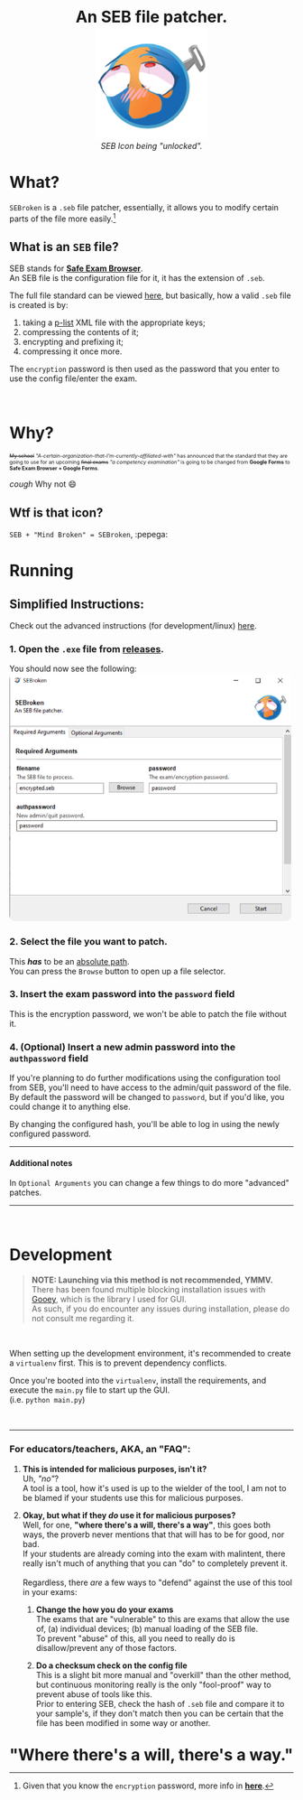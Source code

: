 <p align="center">
<b style="font-size:2em">An SEB file patcher.</b>
</br><img src="src/icons/config_icon.png" style="width:200px;">
</br><i>SEB Icon being "unlocked".</i>
</p>

# **What?**

`SEBroken` is a `.seb` file patcher, essentially, it allows you to modify certain parts of the file more easily.[^1]

## **What is an `SEB` file?**

SEB stands for [**Safe Exam Browser**](https://github.com/SafeExamBrowser).  
An SEB file is the configuration file for it, it has the extension of `.seb`.

The full file standard can be viewed [here](https://safeexambrowser.org/developer/seb-file-format.html), but basically, how a valid `.seb` file is created is by:

1. taking a [p-list](https://en.wikipedia.org/wiki/Property_list) XML file with the appropriate keys;
2. compressing the contents of it;
3. encrypting and prefixing it;
4. compressing it once more.

The `encryption` password is then used as the password that you enter to use the config file/enter the exam.

</br>

# **Why?**

<p style="font-size: xx-small"><strike>My school</strike> <i>"A-certain-organization-that-I'm-currently-affiliated-with"</i> has announced that the standard that they are going to use for an upcoming <strike>final exams</strike> <i>"a competency examination"</i> is going to be changed from <b>Google Forms</b> to <b>Safe Exam Browser + Google Forms</b>.</p>  

*cough* Why not :smile:

## **Wtf is that icon?**

`SEB + "Mind Broken" = SEBroken`, :pepega:

# **Running**
## **Simplified Instructions:**
Check out the advanced instructions (for development/linux) [here](#development).
### **1. Open the `.exe` file from [releases](releases/latest).**
You should now see the following:  
<img src="src/icons/running_ss.png" style="max-width: 500px; border-radius: 10px;">

### **2. Select the file you want to patch.** 
This ***has*** to be an [absolute path](https://www.computerhope.com/issues/ch001708.htm#windows).  
You can press the `Browse` button to open up a file selector.

### **3. Insert the exam password into the `password` field**
This is the encryption password, we won't be able to patch the file without it. 

### **4. (Optional) Insert a new admin password into the `authpassword` field**
If you're planning to do further modifications using the  configuration tool from SEB, you'll need to have access to the admin/quit password of the file.  
By default the password will be changed to `password`, but if you'd like, you could change it to anything else.  

By changing the configured hash, you'll be able to log in using the newly configured password.

----

#### **Additional notes**
In `Optional Arguments` you can change a few things to do more "advanced" patches.

----

</br>

# **Development**
> **NOTE: Launching via this method is not recommended, YMMV.**  
> There has been found multiple blocking installation issues with [Gooey](https://github.com/chriskiehl/Gooey), which is the library I used for GUI.  
> As such, if you do encounter any issues during installation, please do not consult me regarding it.   
</br>

When setting up the development environment, it's recommended to create a `virtualenv` first. This is to prevent dependency conflicts.  

Once you're booted into the `virtualenv`, install the requirements, and execute the `main.py` file to start up the GUI.  
(i.e. `python main.py`)


</br>

[^1]: Given that you know the `encryption` password, more info in [**here**](#what-is-an-seb-file).

----
### **For educators/teachers, AKA, an "FAQ":**
1. **This is intended for malicious purposes, isn't it?**  
Uh, *"no"*?  
A tool is a tool, how it's used is up to the wielder of the tool, I am not to be blamed if your students use this for malicious purposes.
2. **Okay, but what if they *do* use it for malicious purposes?**  
Well, for one, **"where there's a will, there's a way"**, this goes both ways, the proverb never mentions that that will has to be for good, nor bad.  
If your students are already coming into the exam with malintent, there really isn't much of anything that you can "do" to completely prevent it.
</br></br> 
Regardless, there *are* a few ways to "defend" against the use of this tool in your exams:  

    1. **Change the how you do your exams**  
    The exams that are "vulnerable" to this are exams that allow the use of, (a) individual devices; (b) manual loading of the SEB file.  
    To prevent "abuse" of this, all you need to really do is disallow/prevent any of those factors.  

    2. **Do a checksum check on the config file**  
    This is a slight bit more manual and "overkill" than the other method, but continuous monitoring really is the only "fool-proof" way to prevent abuse of tools like this.  
    Prior to entering SEB, check the hash of `.seb` file and compare it to your sample's, if they don't match then you can be certain that the file has been modified in some way or another.

</br>
<b style="font-size: 2em">"Where there's a will, there's a way."</b>